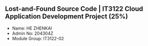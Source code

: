 ## Lost-and-Found Source Code | IT3122 Cloud Application Development Project (25%)

* Name: HE ZHENKAI
* Admin No: 204304Z
* Module Group: IT3122-02